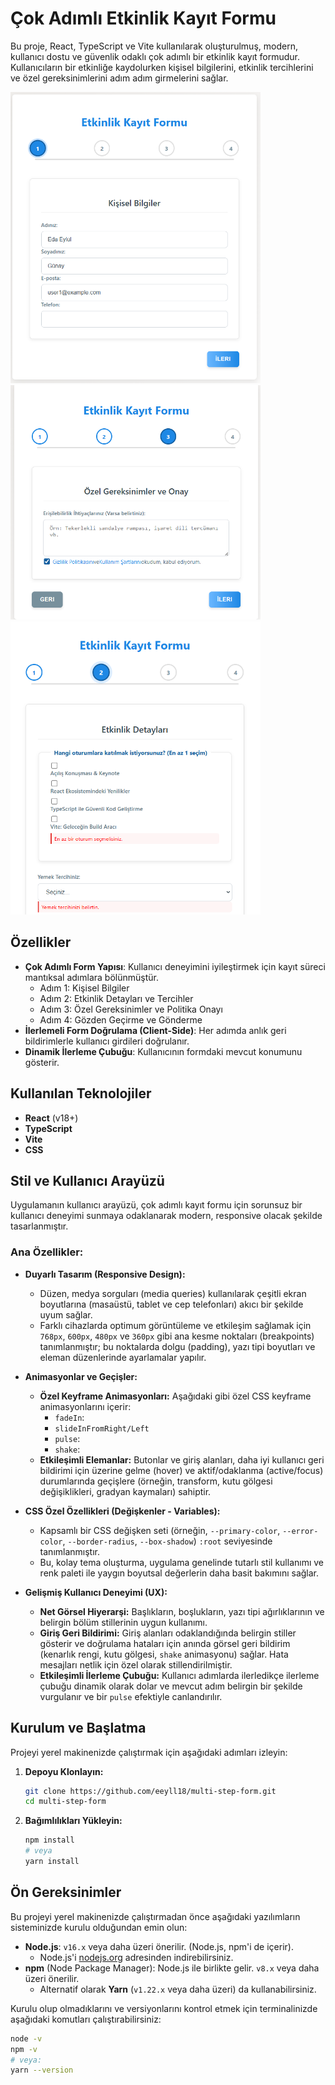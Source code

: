 # Çok Adımlı Etkinlik Kayıt Formu

Bu proje, React, TypeScript ve Vite kullanılarak oluşturulmuş, modern, kullanıcı dostu ve güvenlik odaklı çok adımlı bir etkinlik kayıt formudur. Kullanıcıların bir etkinliğe kaydolurken kişisel bilgilerini, etkinlik tercihlerini ve özel gereksinimlerini adım adım girmelerini sağlar.

<img src="./images/multistep1.png" alt="Kişisel Bilgiler Formu" width="400"/>
<img src="./images/multistep2.png" alt="Kişisel Bilgiler Formu" width="400"/>
<img src="./images/multistep3.png" alt="Kişisel Bilgiler Formu" width="400"/>

## Özellikler

*   **Çok Adımlı Form Yapısı**: Kullanıcı deneyimini iyileştirmek için kayıt süreci mantıksal adımlara bölünmüştür.
    *   Adım 1: Kişisel Bilgiler
    *   Adım 2: Etkinlik Detayları ve Tercihler
    *   Adım 3: Özel Gereksinimler ve Politika Onayı
    *   Adım 4: Gözden Geçirme ve Gönderme
*   **İlerlemeli Form Doğrulama (Client-Side)**: Her adımda anlık geri bildirimlerle kullanıcı girdileri doğrulanır.
*   **Dinamik İlerleme Çubuğu**: Kullanıcının formdaki mevcut konumunu gösterir.

## Kullanılan Teknolojiler

*   **React** (v18+) 
*   **TypeScript** 
*   **Vite** 
*   **CSS**


## Stil ve Kullanıcı Arayüzü

Uygulamanın kullanıcı arayüzü, çok adımlı kayıt formu için sorunsuz bir kullanıcı deneyimi sunmaya odaklanarak modern, responsive olacak şekilde tasarlanmıştır.

### Ana Özellikler:

*   **Duyarlı Tasarım (Responsive Design):**
    *   Düzen, medya sorguları (media queries) kullanılarak çeşitli ekran boyutlarına (masaüstü, tablet ve cep telefonları) akıcı bir şekilde uyum sağlar.
    *   Farklı cihazlarda optimum görüntüleme ve etkileşim sağlamak için `768px`, `600px`, `480px` ve `360px` gibi ana kesme noktaları (breakpoints) tanımlanmıştır; bu noktalarda dolgu (padding), yazı tipi boyutları ve eleman düzenlerinde ayarlamalar yapılır.

*   **Animasyonlar ve Geçişler:**
    *   **Özel Keyframe Animasyonları:** Aşağıdaki gibi özel CSS keyframe animasyonlarını içerir:
        *   `fadeIn`: 
        *   `slideInFromRight/Left`
        *   `pulse`: 
        *   `shake`: 
    *   **Etkileşimli Elemanlar:** Butonlar ve giriş alanları, daha iyi kullanıcı geri bildirimi için üzerine gelme (hover) ve aktif/odaklanma (active/focus) durumlarında geçişlere (örneğin, transform, kutu gölgesi değişiklikleri, gradyan kaymaları) sahiptir.

*   **CSS Özel Özellikleri (Değişkenler - Variables):**
    *   Kapsamlı bir CSS değişken seti (örneğin, `--primary-color`, `--error-color`, `--border-radius`, `--box-shadow`) `:root` seviyesinde tanımlanmıştır.
    *   Bu, kolay tema oluşturma, uygulama genelinde tutarlı stil kullanımı ve renk paleti ile yaygın boyutsal değerlerin daha basit bakımını sağlar.

*   **Gelişmiş Kullanıcı Deneyimi (UX):**
    *   **Net Görsel Hiyerarşi:** Başlıkların, boşlukların, yazı tipi ağırlıklarının ve belirgin bölüm stillerinin uygun kullanımı.
    *   **Giriş Geri Bildirimi:** Giriş alanları odaklandığında belirgin stiller gösterir ve doğrulama hataları için anında görsel geri bildirim (kenarlık rengi, kutu gölgesi, `shake` animasyonu) sağlar. Hata mesajları netlik için özel olarak stillendirilmiştir.
    *   **Etkileşimli İlerleme Çubuğu:** Kullanıcı adımlarda ilerledikçe ilerleme çubuğu dinamik olarak dolar ve mevcut adım belirgin bir şekilde vurgulanır ve bir `pulse` efektiyle canlandırılır.



## Kurulum ve Başlatma


Projeyi yerel makinenizde çalıştırmak için aşağıdaki adımları izleyin:

1.  **Depoyu Klonlayın:**
    ```bash
    git clone https://github.com/eeyll18/multi-step-form.git
    cd multi-step-form
    ```

2.  **Bağımlılıkları Yükleyin:**
    ```bash
    npm install
    # veya
    yarn install
    ```

## Ön Gereksinimler

Bu projeyi yerel makinenizde çalıştırmadan önce aşağıdaki yazılımların sisteminizde kurulu olduğundan emin olun:

*   **Node.js**: `v16.x` veya daha üzeri önerilir. (Node.js, npm'i de içerir).
    *   Node.js'i [nodejs.org](https://nodejs.org/) adresinden indirebilirsiniz.
*   **npm** (Node Package Manager): Node.js ile birlikte gelir. `v8.x` veya daha üzeri önerilir.
    *   Alternatif olarak **Yarn** (`v1.22.x` veya daha üzeri) da kullanabilirsiniz.

Kurulu olup olmadıklarını ve versiyonlarını kontrol etmek için terminalinizde aşağıdaki komutları çalıştırabilirsiniz:
```bash
node -v
npm -v
# veya:
yarn --version

